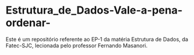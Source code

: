 # Estrutura_de_Dados-Vale-a-pena-ordenar-
Este é um repositório referente ao EP-1 da matéria Estrutura de Dados, da Fatec-SJC, lecionada pelo professor Fernando Masanori. 
